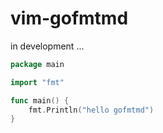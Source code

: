 # vim-gofmtmd

in development ...

```go
package main

import "fmt"

func main() {
	fmt.Println("hello gofmtmd")
}
```
